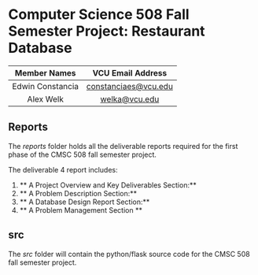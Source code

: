 # Computer Science 508 Fall Semester Project: Restaurant Database
| Member Names | VCU Email Address |
| :---: | :---: |
| Edwin Constancia | constanciaes@vcu.edu |
| Alex Welk | welka@vcu.edu |


## Reports
The *reports* folder holds all the  deliverable reports required for the first phase of the CMSC 508 fall semester project. 

The deliverable 4 report includes:

1. ** A Project Overview and Key Deliverables Section:**
2. ** A Problem Description Section:**  
3. ** A Database Design Report Section:**
4. ** A Problem Management Section **

## src 
The *src* folder will contain the python/flask source code for the CMSC 508 fall semester project. 

